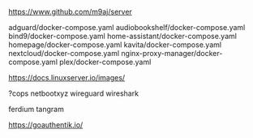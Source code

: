 https://www.github.com/m9aj/server

adguard/docker-compose.yaml
audiobookshelf/docker-compose.yaml
bind9/docker-compose.yaml
home-assistant/docker-compose.yaml
homepage/docker-compose.yaml
kavita/docker-compose.yaml
nextcloud/docker-compose.yaml
nginx-proxy-manager/docker-compose.yaml
plex/docker-compose.yaml



https://docs.linuxserver.io/images/

?cops
netbootxyz
wireguard
wireshark

ferdium
tangram

https://goauthentik.io/
